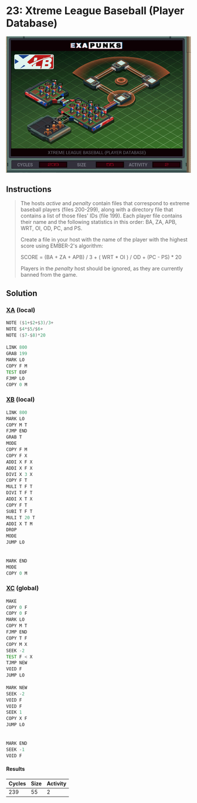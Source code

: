# 23: Xtreme League Baseball (Player Database)

<div align="center"><img src="EXAPUNKS - Xtreme League Baseball (239, 55, 2, 2023-12-01-13-28-40).gif" /></div>

## Instructions
> The hosts *active* and *penalty* contain files that correspond to extreme baseball players (files 200-299), along with a directory file that contains a list of those files' IDs (file 199). Each player file contains their name and the following statistics in this order: BA, ZA, APB, WRT, OI, OD, PC, and PS.
> 
> Create a file in your host with the name of the player with the highest score using EMBER-2's algorithm:
> 
> SCORE = (BA + ZA + APB) / 3 + ( WRT \* OI ) / OD + (PC - PS) \* 20
> 
> Players in the *penalty* host should be ignored, as they are currently banned from the game.

## Solution

### [XA](XA.exa) (local)
```asm
NOTE ($1+$2+$3)/3+
NOTE $4*$5/$6+
NOTE ($7-$8)*20

LINK 800
GRAB 199
MARK LO
COPY F M
TEST EOF
FJMP LO
COPY 0 M
```

### [XB](XB.exa) (local)
```asm
LINK 800
MARK LO
COPY M T
FJMP END
GRAB T
MODE
COPY F M
COPY F X
ADDI X F X
ADDI X F X
DIVI X 3 X
COPY F T
MULI T F T
DIVI T F T
ADDI X T X
COPY F T
SUBI T F T
MULI T 20 T
ADDI X T M
DROP
MODE
JUMP LO


MARK END
MODE
COPY 0 M

```

### [XC](XC.exa) (global)
```asm
MAKE
COPY 0 F
COPY 0 F
MARK LO
COPY M T
FJMP END
COPY T F
COPY M X
SEEK -2
TEST F < X
TJMP NEW
VOID F
JUMP LO

MARK NEW
SEEK -2
VOID F
VOID F
SEEK 1
COPY X F
JUMP LO


MARK END
SEEK -1
VOID F

```

#### Results
| Cycles | Size | Activity |
|--------|------|----------|
| 239    | 55   | 2        |
